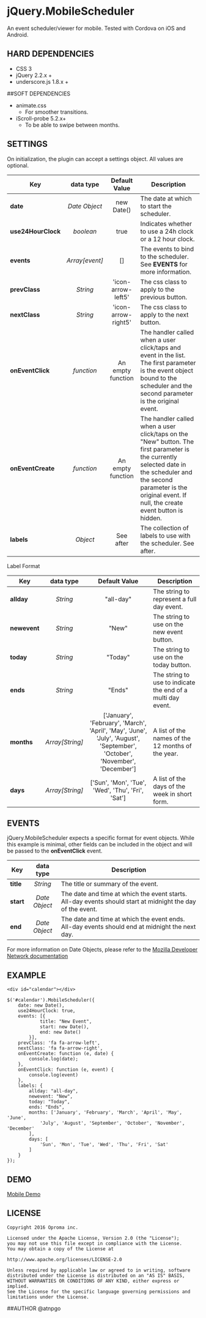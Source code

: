# jQuery.MobileScheduler
An event scheduler/viewer for mobile. Tested with Cordova on iOS and Android.

## HARD DEPENDENCIES
- CSS 3
- jQuery 2.2.x +
- underscore.js 1.8.x +

##SOFT DEPENDENCIES
- animate.css
	- For smoother transitions.
- iScroll-probe 5.2.x+
	- To be able to swipe between months.

## SETTINGS
On initialization, the plugin can accept a settings object. All values are optional.

| Key                | data type      | Default Value      | Description |
| ------------------ |:--------------:|:------------------:| ----------- |
| **date**           | *Date Object*  | new Date()           | The date at which to start the scheduler. |
| **use24HourClock** | *boolean*      | true                 | Indicates whether to use a 24h clock or a 12 hour clock. |
| **events**         | *Array[event]* | []                   | The events to bind to the scheduler. See **EVENTS** for more information. |
| **prevClass**      | *String*       | 'icon-arrow-left5'   | The css class to apply to the previous button.  |   
| **nextClass**      | *String*       | 'icon-arrow-right5'  | The css class to apply to the next button.  |
| **onEventClick**   | *function*     | An empty function    | The handler called when a user click/taps and event in the list. The first parameter is the event object bound to the scheduler and the second parameter is the original event. |
| **onEventCreate**  | *function*     | An empty function    | The handler called when a user click/taps on the "New" button. The first parameter is the currently selected date in the scheduler and the second parameter is the original event. If null, the create event button is hidden.|
| **labels**         | *Object*       | See after            | The collection of labels to use with the scheduler. See after. |
		
Label Format

| Key                | data type       | Default Value      | Description |
| ------------------ |:---------------:|:------------------:| ----------- |
| **allday**         | *String*        | "all-day"          | The string to represent a full day event. |
| **newevent**       | *String*        | "New"              | The string to use on the new event button. |
| **today**          | *String*        | "Today"            | The string to use on the today button. |
| **ends**           | *String*        | "Ends"             | The string to use to indicate the end of a multi day event. |
|  **months**        | *Array[String]* | ['January', 'February', 'March', 'April', 'May', 'June', 'July', 'August', 'September', 'October', 'November', 'December'] | A list of the names of the 12 months of the year. |
| **days**           | *Array[String]* | ['Sun', 'Mon', 'Tue', 'Wed', 'Thu', 'Fri', 'Sat'] | A list of the days of the week in short form. |

## EVENTS
jQuery.MobileScheduler expects a specific format for event objects. While this example is minimal, other fields can be included in the object and will be passed to the **onEventClick** event.

| Key                | data type      | Description |
| ------------------ |:--------------:| --------- |
| **title**          | *String*       | The title or summary of the event. |
| **start**          | *Date Object*  | The date and time at which the event starts. All-day events should start at midnight the day of the event. |
| **end**            | *Date Object*  | The date and time at which the event ends. All-day events should end at midnight the next day. |

For more information on Date Objects, please refer to the [Mozilla Developer Network documentation](https://developer.mozilla.org/en-US/docs/Web/JavaScript/Reference/Global_Objects/Date)

## EXAMPLE
    <div id="calendar"></div>

    $('#calendar').MobileScheduler({
        date: new Date(),
        use24HourClock: true,
        events: [{
                title: "New Event",
                start: new Date(),
                end: new Date()
            }],
        prevClass: 'fa fa-arrow-left',
        nextClass: 'fa fa-arrow-right',
        onEventCreate: function (e, date) {
            console.log(date);
        },
        onEventClick: function (e, event) {
            console.log(event)
        },
        labels: {
            allday: "all-day",
            newevent: "New",
            today: "Today",
            ends: "Ends",
            months: ['January', 'February', 'March', 'April', 'May', 'June',
                'July', 'August', 'September', 'October', 'November', 'December'
            ],
            days: [
                'Sun', 'Mon', 'Tue', 'Wed', 'Thu', 'Fri', 'Sat'
            ]
        }
    });

## DEMO
[Mobile Demo](https://oproma.github.io/jQuery.MobileScheduler/)

## LICENSE
	Copyright 2016 Oproma inc.

	Licensed under the Apache License, Version 2.0 (the "License");
	you may not use this file except in compliance with the License.
	You may obtain a copy of the License at

    http://www.apache.org/licenses/LICENSE-2.0

	Unless required by applicable law or agreed to in writing, software
	distributed under the License is distributed on an "AS IS" BASIS,
	WITHOUT WARRANTIES OR CONDITIONS OF ANY KIND, either express or implied.
	See the License for the specific language governing permissions and
	limitations under the License.

##AUTHOR
@atnpgo
